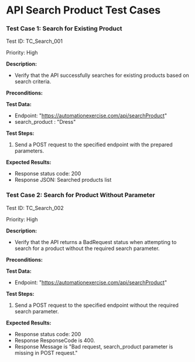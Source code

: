 # API Search Product Test Cases

### Test Case 1: Search for Existing Product

Test ID: TC_Search_001

Priority: High

**Description:** 
- Verify that the API successfully searches for existing products based on search criteria.

**Preconditions:**

**Test Data:**

- Endpoint: "https://automationexercise.com/api/searchProduct"
- search_product : "Dress"

**Test Steps:**

1. Send a POST request to the specified endpoint with the prepared parameters.

**Expected Results:**
- Response status code: 200
- Response JSON: Searched products list

### Test Case 2: Search for Product Without Parameter

Test ID: TC_Search_002

Priority: High

**Description:** 
- Verify that the API returns a BadRequest status when attempting to search for a product without the required search parameter.

**Preconditions:**

**Test Data:**

- Endpoint: "https://automationexercise.com/api/searchProduct"

**Test Steps:**

1. Send a POST request to the specified endpoint without the required search parameter.

**Expected Results:**
- Response status code: 200
- Response ResponseCode is 400.
- Response Message is "Bad request, search_product parameter is missing in POST request."